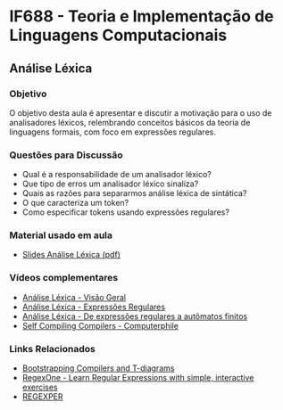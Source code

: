 # IF688 - Teoria e Implementação de Linguagens Computacionais

## Análise Léxica

### Objetivo

O objetivo desta aula é apresentar e discutir a motivação para o uso de analisadores léxicos, relembrando conceitos básicos da teoria de linguagens formais, com foco em expressões regulares. 

### Questões para Discussão

- Qual é a responsabilidade de um analisador léxico? 
- Que tipo de erros um analisador léxico sinaliza? 
- Quais as razões para separarmos análise léxica de sintática?
- O que caracteriza um token? 
- Como especificar tokens usando expressões regulares?

### Material usado em aula

- [Slides Análise Léxica (pdf)](https://drive.google.com/file/d/14CKnqteSpdQSk-4Ok06CyM1dfFkivO43/view)

### Vídeos complementares

- [Análise Léxica - Visão Geral](https://www.youtube.com/watch?v=DrHk0P3Vy6Y)
- [Análise Léxica - Expressões Regulares](https://www.youtube.com/watch?v=_W8fSlngkq8)
- [Análise Léxica - De expressões regulares a autômatos finitos](https://www.youtube.com/watch?v=94Qzr39D5Hc)
- [Self Compiling Compilers - Computerphile](https://www.youtube.com/watch?v=lJf2i87jgFA)

### Links Relacionados

- [Bootstrapping Compilers and T-diagrams](https://eschew.wordpress.com/2010/02/28/bootstrapping-compilers-and-t-diagrams/)
- [RegexOne - Learn Regular Expressions with simple, interactive exercises](https://regexone.com/)
- [REGEXPER](https://regexper.com/)